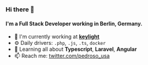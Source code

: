 ### Hi there 👋

#### I'm a Full Stack Developer working in Berlin, Germany.

- 🏢 I'm currently working at [**keylight**](https://www.keylight.de/)
- ⚙️ Daily drivers: `.php`, `.js`, `.ts`, `docker`
- 🌱 Learning all about **Typescript**, **Laravel**, **Angular**
- 📫 Reach me: [twitter.com/pedroso_usa](https://twitter.com/pedroso_usa)
